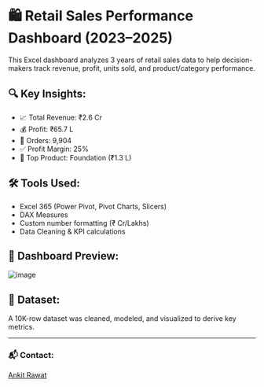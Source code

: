 # 🛍️ Retail Sales Performance Dashboard (2023–2025)

This Excel dashboard analyzes 3 years of retail sales data to help decision-makers track revenue, profit, units sold, and product/category performance.

## 🔍 Key Insights:
- 📈 Total Revenue: ₹2.6 Cr
- 💰 Profit: ₹65.7 L
- 🧮 Orders: 9,904
- ✅ Profit Margin: 25%
- 🎯 Top Product: Foundation (₹1.3 L)

## 🛠 Tools Used:
- Excel 365 (Power Pivot, Pivot Charts, Slicers)
- DAX Measures
- Custom number formatting (₹ Cr/Lakhs)
- Data Cleaning & KPI calculations

## 📸 Dashboard Preview:
![image](https://github.com/user-attachments/assets/da10f121-d8ff-452a-b3e4-cfefd13aac4a)

## 📂 Dataset:
A 10K-row dataset was cleaned, modeled, and visualized to derive key metrics.

---

### 📬 Contact:
[Ankit Rawat](https://www.linkedin.com/in/ankitrawat-ds/)
